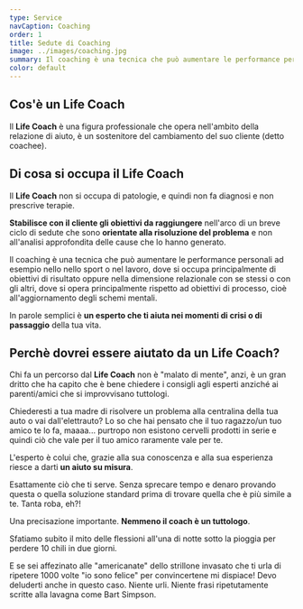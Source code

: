 ```yaml
---
type: Service
navCaption: Coaching
order: 1
title: Sedute di Coaching
image: ../images/coaching.jpg
summary: Il coaching è una tecnica che può aumentare le performance personali ad esempio nello sport o nel lavoro, dove si occupa principalmente di obiettivi di risultato oppure nella dimensione relazionale con se stessi o con gli altri.
color: default
---
```


## Cos'è un Life Coach

Il **Life Coach** è una figura professionale che opera nell'ambito della relazione di aiuto, è un sostenitore del cambiamento del suo cliente (detto coachee).

## Di cosa si occupa il Life Coach

Il **Life Coach** non si occupa di patologie, e quindi non fa diagnosi e non prescrive terapie.

**Stabilisce con il cliente gli obiettivi da raggiungere** nell'arco di un breve ciclo di sedute che sono **orientate alla risoluzione del problema** e non all'analisi approfondita delle cause che lo hanno generato.

Il coaching è una tecnica che può aumentare le performance personali ad esempio nello nello sport o nel lavoro, dove si occupa principalmente di obiettivi di risultato oppure nella dimensione relazionale con se stessi o con gli altri, dove si opera principalmente rispetto ad obiettivi di processo, cioè all'aggiornamento degli schemi mentali.

In parole semplici è **un esperto che ti aiuta nei momenti di crisi o di passaggio** della tua vita.

## Perchè dovrei essere aiutato da un Life Coach?

Chi fa un percorso dal **Life Coach** non è "malato di mente", anzi, è un gran dritto che ha capito che è bene chiedere i consigli agli esperti anziché ai parenti/amici che si improvvisano tuttologi.

Chiederesti a tua madre di risolvere un problema alla centralina della tua auto o vai dall'elettrauto? Lo so che hai pensato che il tuo ragazzo/un tuo amico te lo fa, maaaa... purtropo non esistono cervelli prodotti in serie e quindi ciò che vale per il tuo amico raramente vale per te.

L'esperto è colui che, grazie alla sua conoscenza e alla sua esperienza riesce a darti **un aiuto su misura**.

Esattamente ciò che ti serve. Senza sprecare tempo e denaro provando questa o quella soluzione standard prima di trovare quella che è più simile a te. Tanta roba, eh?!

Una precisazione importante. **Nemmeno il coach è un tuttologo**.

Sfatiamo subito il mito delle flessioni all'una di notte sotto la pioggia per perdere 10 chili in due giorni.

E se sei affezinato alle "americanate" dello strillone invasato che ti urla di ripetere 1000 volte "io sono felice" per convincertene mi dispiace! Devo deluderti anche in questo caso. Niente urli. Niente frasi ripetutamente scritte alla lavagna come Bart Simpson.